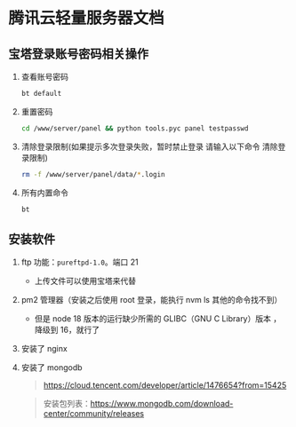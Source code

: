 # 腾讯云轻量服务器文档

## 宝塔登录账号密码相关操作

1. 查看账号密码
   ```bash
   bt default
   ```
2. 重置密码
   ```bash
   cd /www/server/panel && python tools.pyc panel testpasswd
   ```
3. 清除登录限制(如果提示多次登录失败，暂时禁止登录 请输入以下命令 清除登录限制)
   ```bash
   rm -f /www/server/panel/data/*.login
   ```
4. 所有内置命令
   ```bash
   bt
   ```

## 安装软件

1. ftp 功能：`pureftpd-1.0`。端口 21
   - 上传文件可以使用宝塔来代替
2. pm2 管理器（安装之后使用 root 登录，能执行 nvm ls 其他的命令找不到）
   - 但是 node 18 版本的运行缺少所需的 GLIBC（GNU C Library）版本 ，降级到 16，就行了
3. 安装了 nginx
4. 安装了 mongodb

   > https://cloud.tencent.com/developer/article/1476654?from=15425

   > 安装包列表：https://www.mongodb.com/download-center/community/releases
